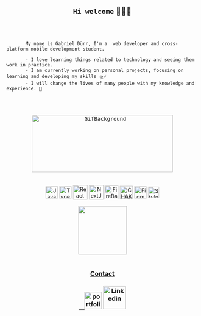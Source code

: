 <h2 align="center"> <code>Hi welcome</code> 👨‍💻✨ </h2>
<br><br>


 
           My name is Gabriel Dürr, I'm a  web developer and cross-platform mobile development student. 
           
           - I love learning things related to technology and seeing them work in practice.
           - I am currently working on personal projects, focusing on learning and developing my skills 🛸⚡
           - I will change the lives of many people with my knowledge and experience. 🖤  
 
     


 
 
 <br><br>
 
 <div align="center" style="display: inline_block">
 
 <kbd>
  
 <img align="center" height="150em" width="370em"  src="https://media4.giphy.com/media/eMv9sIXACKYuG7Pq27/giphy.gif?cid=790b7611d286d26497486ccf4c9579eee4be22451352ecc2&rid=giphy.gif&ct=g" alt="GifBackground">

 </kbd>
 
  </div>
  
  
<br/>
<br/>


<div align="center" style="display: inline_block">
  
  <img align="center" alt="JavaScript" height="32"  src="https://cdn.jsdelivr.net/gh/devicons/devicon/icons/javascript/javascript-original.svg">
 
  <img align="center" alt="TypeScript" height="32" src="https://cdn.jsdelivr.net/gh/devicons/devicon/icons/typescript/typescript-original.svg">
 
  <img align="center" alt="React" height="38"  src="https://cdn.jsdelivr.net/gh/devicons/devicon/icons/react/react-original-wordmark.svg">
 
  <img align="center" alt="NextJS" height="38"  src="https://i.ibb.co/vzqbWjP/next.webp">
 
 
  <img align="center" alt="FireBase" height="36"  src="https://camo.githubusercontent.com/df1439c289b9cb4558e079a9110731e666976c4f2b6ef387b8fee78ca95375dc/68747470733a2f2f696d672e69636f6e73382e636f6d2f636f6c6f722f3435322f66697265626173652e706e67">
 
  <img align="center" alt="CHAKRA UI" height="34"  src="https://itelofilho.gallerycdn.vsassets.io/extensions/itelofilho/chakra-ui-cheatsheet/0.1.2/1602346378840/Microsoft.VisualStudio.Services.Icons.Default">
 
  <img align="center" alt="Figma" height="32"  src="https://cdn.jsdelivr.net/gh/devicons/devicon/icons/figma/figma-original.svg">
 
 <img align="center" alt="StyledComponents" height="29"  src="https://miro.medium.com/max/480/1*Iohnw2aOQ5EBghVoqKA7VA.png">
 
 

 

 
 

 
 
  
</div>

 <br>
 

 <div align="center" style="display: inline_block">
  
  <a href="https://github.com/gabriel-durr">
   
  <img align="center" height="127em" src="https://github-readme-stats.vercel.app/api/top-langs/?username=gabriel-durr&layout=compact&langs_count=7&theme=swift&border_radius=35&border_color=a28e2&title_color=D4AF37">

</div>
 
 <br>

<div align="center">

<h3><b>Contact</b><h3>

 &nbsp; &nbsp; 
 <a href="#"><img src="https://i.imgur.com/PvxIOsW.png" alt="portfolio" width="45"></a>
 <a href="https://www.linkedin.com/in/gabriel-durr/"><img src="https://img.icons8.com/plasticine/452/linkedin.png" alt="Linkedin" width="60"></a>
 
   
</div>
